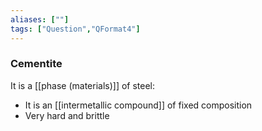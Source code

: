 ```yaml
---
aliases: [""]
tags: ["Question","QFormat4"]
---
```

### Cementite
It is a [[phase (materials)]] of steel:
- It is an [[intermetallic compound]] of fixed composition
- Very hard and brittle